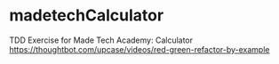 # madetechCalculator
TDD Exercise for Made Tech Academy: Calculator
https://thoughtbot.com/upcase/videos/red-green-refactor-by-example

